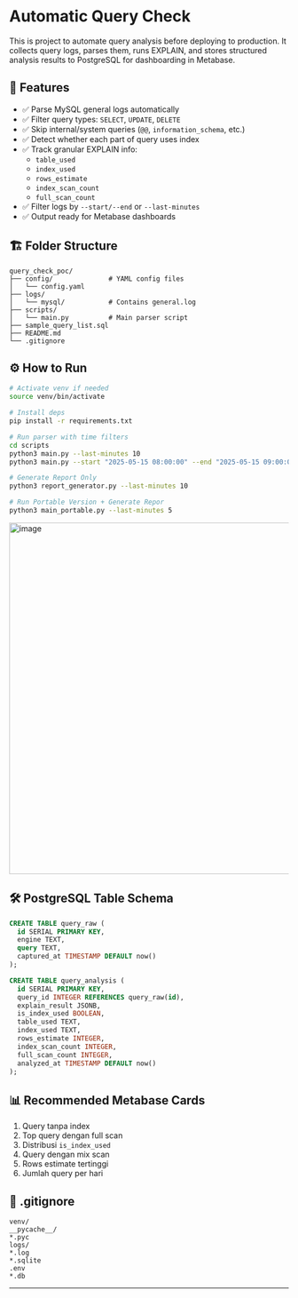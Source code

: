 # Automatic Query Check

This is project to automate query analysis before deploying to production. It collects query logs, parses them, runs EXPLAIN, and stores structured analysis results to PostgreSQL for dashboarding in Metabase.

## 🚀 Features

- ✅ Parse MySQL general logs automatically
- ✅ Filter query types: `SELECT`, `UPDATE`, `DELETE`
- ✅ Skip internal/system queries (`@@`, `information_schema`, etc.)
- ✅ Detect whether each part of query uses index
- ✅ Track granular EXPLAIN info:
  - `table_used`
  - `index_used`
  - `rows_estimate`
  - `index_scan_count`
  - `full_scan_count`
- ✅ Filter logs by `--start/--end` or `--last-minutes`
- ✅ Output ready for Metabase dashboards

## 🏗️ Folder Structure

```
query_check_poc/
├── config/              # YAML config files
│   └── config.yaml
├── logs/
│   └── mysql/           # Contains general.log
├── scripts/
│   └── main.py          # Main parser script
├── sample_query_list.sql
├── README.md
└── .gitignore
```

## ⚙️ How to Run

```bash
# Activate venv if needed
source venv/bin/activate

# Install deps
pip install -r requirements.txt

# Run parser with time filters
cd scripts
python3 main.py --last-minutes 10
python3 main.py --start "2025-05-15 08:00:00" --end "2025-05-15 09:00:00"

# Generate Report Only
python3 report_generator.py --last-minutes 10

# Run Portable Version + Generate Repor
python3 main_portable.py --last-minutes 5
```
<img width="633" alt="image" src="https://github.com/user-attachments/assets/962cc1d9-b9e5-4d0d-900b-0656d3043395" />



## 🛠 PostgreSQL Table Schema

```sql
CREATE TABLE query_raw (
  id SERIAL PRIMARY KEY,
  engine TEXT,
  query TEXT,
  captured_at TIMESTAMP DEFAULT now()
);

CREATE TABLE query_analysis (
  id SERIAL PRIMARY KEY,
  query_id INTEGER REFERENCES query_raw(id),
  explain_result JSONB,
  is_index_used BOOLEAN,
  table_used TEXT,
  index_used TEXT,
  rows_estimate INTEGER,
  index_scan_count INTEGER,
  full_scan_count INTEGER,
  analyzed_at TIMESTAMP DEFAULT now()
);
```

## 📊 Recommended Metabase Cards

1. Query tanpa index
2. Top query dengan full scan
3. Distribusi `is_index_used`
4. Query dengan mix scan
5. Rows estimate tertinggi
6. Jumlah query per hari

## 🔐 .gitignore

```
venv/
__pycache__/
*.pyc
logs/
*.log
*.sqlite
.env
*.db
```

---

